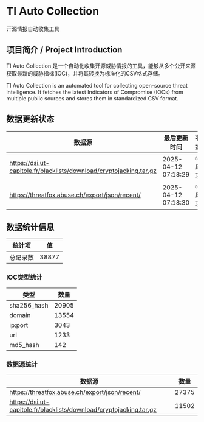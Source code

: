 # TI Auto Collection

 开源情报自动收集工具

## 项目简介 / Project Introduction

TI Auto Collection 是一个自动化收集开源威胁情报的工具，能够从多个公开来源获取最新的威胁指标(IOC)，并将其转换为标准化的CSV格式存储。

TI Auto Collection is an automated tool for collecting open-source threat intelligence. It fetches the latest Indicators of Compromise (IOCs) from multiple public sources and stores them in standardized CSV format.

## 数据更新状态

| 数据源 | 最后更新时间 | 状态 |
|--------|------------|------|
| https://dsi.ut-capitole.fr/blacklists/download/cryptojacking.tar.gz | 2025-04-12 07:18:29 | ✅ 成功 |
| https://threatfox.abuse.ch/export/json/recent/ | 2025-04-12 07:18:30 | ✅ 成功 |

















## 数据统计信息

| 统计项 | 值 |
|--------|----|
| 总记录数 | 38877 |

### IOC类型统计

| 类型 | 数量 |
|------|------|
| sha256_hash | 20905 |
| domain | 13554 |
| ip:port | 3043 |
| url | 1233 |
| md5_hash | 142 |

### 数据源统计

| 数据源 | 数量 |
|--------|------|
| https://threatfox.abuse.ch/export/json/recent/ | 27375 |
| https://dsi.ut-capitole.fr/blacklists/download/cryptojacking.tar.gz | 11502 |
